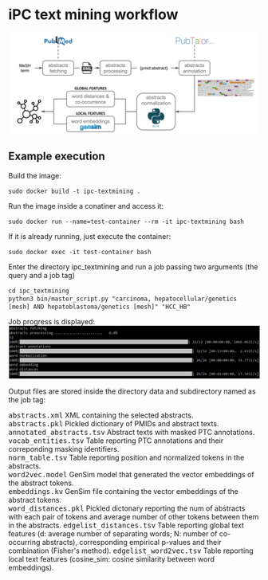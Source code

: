# iPC text mining workflow

![alt text](https://github.com/cirillodavide/ipc_textmining/blob/master/img/iPC_textmining.png?raw=true)

## Example execution

Build the image:
```
sudo docker build -t ipc-textmining .
```

Run the image inside a conatiner and access it:
```
sudo docker run --name=test-container --rm -it ipc-textmining bash
```

If it is already running, just execute the container:
```
sudo docker exec -it test-container bash
```

Enter the directory ipc_textmining and run a job passing two arguments (the query and a job tag) 
```
cd ipc_textmining
python3 bin/master_script.py "carcinoma, hepatocellular/genetics [mesh] AND hepatoblastoma/genetics [mesh]" "HCC_HB"
```

Job progress is displayed:
![alt text](https://github.com/cirillodavide/ipc_textmining/blob/master/img/progress.PNG?raw=true)

Output files are stored inside the directory data and subdirectory named as the job tag:

<kbd>abstracts.xml</kbd> XML containing the selected abstracts. \
<kbd>abstracts.pkl</kbd> Pickled dictionary of PMIDs and abstract texts. \
<kbd>annotated_abstracts.tsv</kbd> Abstract texts with masked PTC annotations. \
<kbd>vocab_entities.tsv</kbd> Table reporting PTC annotations and their correponding masking identifiers. \
<kbd>norm_table.tsv</kbd> Table reporting position and normalized tokens in the abstracts. \
<kbd>word2vec.model</kbd> GenSim model that generated the vector embeddings of the abstract tokens. \
<kbd>embeddings.kv</kbd> GenSim file containing the vector embeddings of the abstract tokens. \
<kbd>word_distances.pkl</kbd> Pickled dictonary reporting the num of abstracts with each pair of tokens and average number of other tokens between them in the abstracts.
<kbd>edgelist_distances.tsv</kbd> Table reporting global text features (d: average number of separating words; N: number of co-occurring abstracts), corresponding empirical p-values and their combination (Fisher's method).
<kbd>edgelist_word2vec.tsv</kbd> Table reporting local text features (cosine_sim: cosine similarity between word embeddings).
